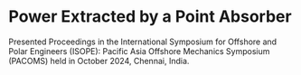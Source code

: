 # Power Extracted by a Point Absorber<br/>
Presented Proceedings in the International Symposium for Offshore and Polar Engineers (ISOPE): Pacific Asia Offshore Mechanics Symposium (PACOMS) held in October 2024, Chennai, India.<br/>
